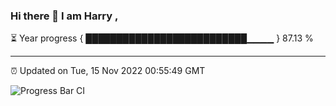 ### Hi there 👋 I am Harry , 

⏳ Year progress { ██████████████████████████▁▁▁▁ } 87.13 %

---

⏰ Updated on Tue, 15 Nov 2022 00:55:49 GMT

![Progress Bar CI](https://github.com/duykhang68/duykhang68/workflows/Progress%20Bar%20CI/badge.svg)

